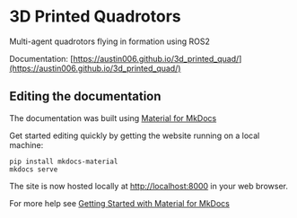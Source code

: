 # 3D Printed Quadrotors 
Multi-agent quadrotors flying in formation using ROS2

Documentation: [https://austin006.github.io/3d_printed_quad/](https://austin006.github.io/3d_printed_quad/)

## Editing the documentation

The documentation was built using [Material for MkDocs](https://squidfunk.github.io/mkdocs-material/)

Get started editing quickly by getting the website running on a local machine:

```
pip install mkdocs-material
mkdocs serve 
```

The site is now hosted locally at [http://localhost:8000](http://localhost:8000) in your web browser.

For more help see [Getting Started with Material for MkDocs](https://jameswillett.dev/getting-started-with-material-for-mkdocs/)